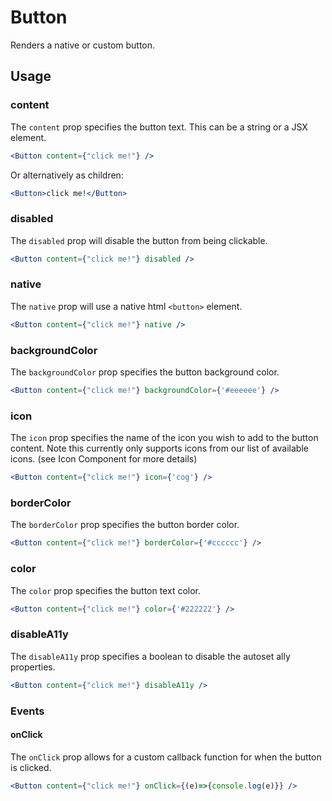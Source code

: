# Button

Renders a native or custom button.

## Usage

### content
The `content` prop specifies the button text. This can be a string or a JSX element.

```jsx
<Button content={"click me!"} />
```
 
Or alternatively as children:

```jsx
<Button>click me!</Button>
```

### disabled
The `disabled` prop will disable the button from being clickable.

```jsx
<Button content={"click me!"} disabled />
```

### native
The `native` prop will use a native html `<button>` element.

```jsx
<Button content={"click me!"} native />
```

### backgroundColor
The `backgroundColor` prop specifies the button background color.

```jsx
<Button content={"click me!"} backgroundColor={'#eeeeee'} />
```

### icon
The `icon` prop specifies the name of the icon you wish to add to the button content. Note this currently only supports icons from our list of available icons. (see Icon Component for more details)

```jsx
<Button content={"click me!"} icon={'cog'} />
```

### borderColor
The `borderColor` prop specifies the button border color.

```jsx
<Button content={"click me!"} borderColor={'#cccccc'} />
```
### color
The `color` prop specifies the button text color.

```jsx
<Button content={"click me!"} color={'#222222'} />
```

### disableA11y
The `disableA11y` prop specifies a boolean to disable the autoset ally properties.

```jsx
<Button content={"click me!"} disableA11y />
```

### Events

#### onClick
The `onClick` prop allows for a custom callback function for when the button is clicked.

```jsx
<Button content={"click me!"} onClick={(e)=>{console.log(e)}} />
```
